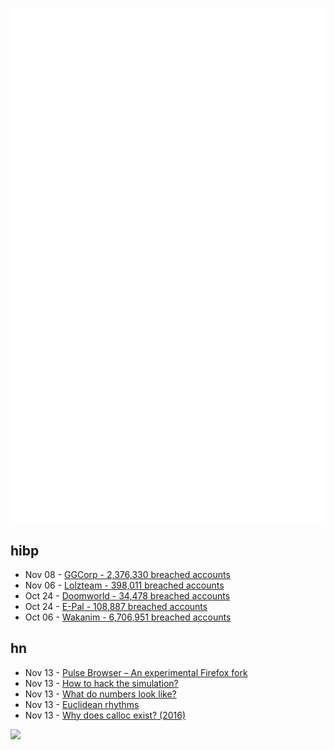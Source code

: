 ![Metrics](https://raw.githubusercontent.com/phixion/phixion/master/metrics.svg)

## hibp

<!--
for https://github.com/phixion/phixion/blob/main/.github/workflows/feeds.yml
-->
<!--START_SECTION:haveibeenpwnd-->
- Nov 08 - [GGCorp - 2,376,330 breached accounts](https://haveibeenpwned.com/PwnedWebsites#GGCorp)
- Nov 06 - [Lolzteam - 398,011 breached accounts](https://haveibeenpwned.com/PwnedWebsites#Lolzteam)
- Oct 24 - [Doomworld - 34,478 breached accounts](https://haveibeenpwned.com/PwnedWebsites#Doomworld)
- Oct 24 - [E-Pal - 108,887 breached accounts](https://haveibeenpwned.com/PwnedWebsites#EPal)
- Oct 06 - [Wakanim - 6,706,951 breached accounts](https://haveibeenpwned.com/PwnedWebsites#Wakanim)
<!--END_SECTION:haveibeenpwnd-->

## hn

<!--
for https://github.com/phixion/phixion/blob/main/.github/workflows/feeds.yml
-->
<!--START_SECTION:hn-->
- Nov 13 - [Pulse Browser – An experimental Firefox fork](https://pulsebrowser.app/)
- Nov 13 - [How to hack the simulation?](https://www.researchgate.net/publication/364811408_How_to_Hack_the_Simulation)
- Nov 13 - [What do numbers look like?](https://johnhw.github.io/umap_primes/index.md.html)
- Nov 13 - [Euclidean rhythms](https://observablehq.com/@toja/euclidean-rhythms)
- Nov 13 - [Why does calloc exist? (2016)](https://vorpus.org/blog/why-does-calloc-exist/)
<!--END_SECTION:hn-->

<!--
for https://yhype.me
-->
![](https://hit.yhype.me/github/profile?user_id=13013670)
